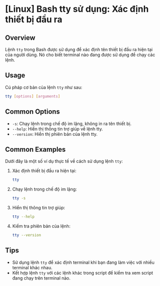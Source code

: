# [Linux] Bash tty sử dụng: Xác định thiết bị đầu ra

## Overview
Lệnh `tty` trong Bash được sử dụng để xác định tên thiết bị đầu ra hiện tại của người dùng. Nó cho biết terminal nào đang được sử dụng để chạy các lệnh.

## Usage
Cú pháp cơ bản của lệnh `tty` như sau:
```bash
tty [options] [arguments]
```

## Common Options
- `-s`: Chạy lệnh trong chế độ im lặng, không in ra tên thiết bị.
- `--help`: Hiển thị thông tin trợ giúp về lệnh tty.
- `--version`: Hiển thị phiên bản của lệnh tty.

## Common Examples
Dưới đây là một số ví dụ thực tế về cách sử dụng lệnh `tty`:

1. Xác định thiết bị đầu ra hiện tại:
   ```bash
   tty
   ```

2. Chạy lệnh trong chế độ im lặng:
   ```bash
   tty -s
   ```

3. Hiển thị thông tin trợ giúp:
   ```bash
   tty --help
   ```

4. Kiểm tra phiên bản của lệnh:
   ```bash
   tty --version
   ```

## Tips
- Sử dụng lệnh `tty` để xác định terminal khi bạn đang làm việc với nhiều terminal khác nhau.
- Kết hợp lệnh `tty` với các lệnh khác trong script để kiểm tra xem script đang chạy trên terminal nào.